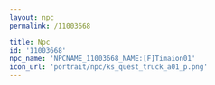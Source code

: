 ```yaml
---
layout: npc
permalink: /11003668

title: Npc
id: '11003668'
npc_name: 'NPCNAME_11003668_NAME:[F]Timaion01'
icon_url: 'portrait/npc/ks_quest_truck_a01_p.png'
---
```

